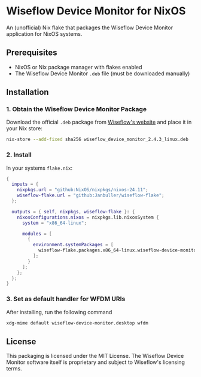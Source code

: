 # Wiseflow Device Monitor for NixOS

An (unofficial) Nix flake that packages the Wiseflow Device Monitor application for NixOS systems.

## Prerequisites

- NixOS or Nix package manager with flakes enabled
- The Wiseflow Device Monitor `.deb` file (must be downloaded manually)

## Installation

### 1. Obtain the Wiseflow Device Monitor Package

Download the official `.deb` package from [Wiseflow's website](https://europe.wiseflow.net/account/invigilation) and place it in your Nix store:

```bash
nix-store --add-fixed sha256 wiseflow_device_monitor_2.4.3_linux.deb
```

### 2. Install

In your systems `flake.nix`:

```nix
{
  inputs = {
    nixpkgs.url = "github:NixOS/nixpkgs/nixos-24.11";
    wiseflow-flake.url = "github:Janbuller/wiseflow-flake";
  };

  outputs = { self, nixpkgs, wiseflow-flake }: {
    nixosConfigurations.nixos = nixpkgs.lib.nixosSystem {
      system = "x86_64-linux";

      modules = [
        {
          environment.systemPackages = [
            wiseflow-flake.packages.x86_64-linux.wiseflow-device-monitor
          ];
        }
      ];
    };
  };
}
```

### 3. Set as default handler for WFDM URIs

After installing, run the following command

```sh
xdg-mime default wiseflow-device-monitor.desktop wfdm
```

## License

This packaging is licensed under the MIT License. The Wiseflow Device Monitor software itself is proprietary and subject to Wiseflow's licensing terms.

